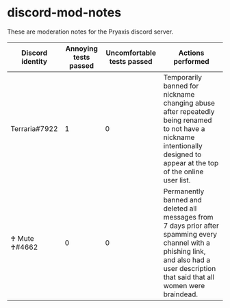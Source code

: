 # discord-mod-notes
These are moderation notes for the Pryaxis discord server.

|Discord identity|Annoying tests passed|Uncomfortable tests passed|Actions performed|
|-------|----|----|----------------|
|Terraria#7922|1|0|Temporarily banned for nickname changing abuse after repeatedly being renamed to not have a nickname intentionally designed to appear at the top of the online user list.|
|♰ Mute ♰#4662|0|0|Permanently banned and deleted all messages from 7 days prior after spamming every channel with a phishing link, and also had a user description that said that all women were braindead.|
